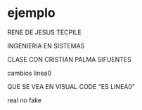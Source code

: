# ejemplo

RENE DE JESUS TECPILE 

INGENIERIA EN SISTEMAS 

CLASE CON CRISTIAN PALMA SIFUENTES 


cambios linea0

QUE SE VEA EN VISUAL CODE "ES LINEA0"

real no fake

